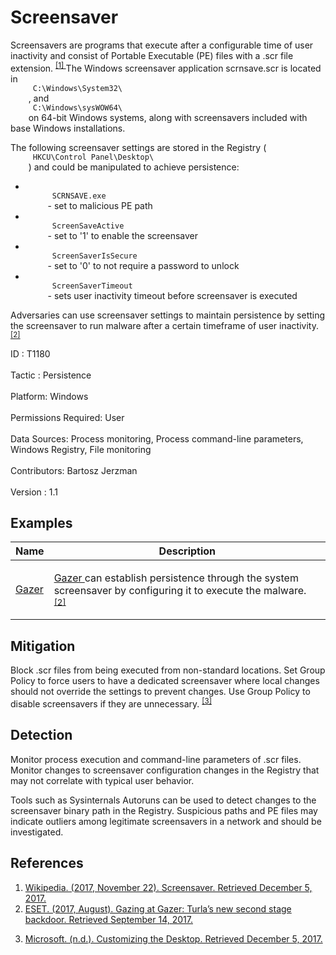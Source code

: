 <div class="container-fluid">
 <h1>
  Screensaver
 </h1>
 <div class="row">
  <div class="col-md-8 description-body">
   <p>
    Screensavers are programs that execute after a configurable time of user inactivity and consist of Portable Executable (PE) files with a .scr file extension.
    <span class="scite-citeref-number" data-reference="Wikipedia Screensaver" id="scite-ref-1-a">
     <sup>
      <a aria-describedby="qtip-0" data-hasqtip="0" href="https://en.wikipedia.org/wiki/Screensaver" target="_blank">
       [1]
      </a>
     </sup>
    </span>
    The Windows screensaver application scrnsave.scr is located in
    <code>
     C:\Windows\System32\
    </code>
    , and
    <code>
     C:\Windows\sysWOW64\
    </code>
    on 64-bit Windows systems, along with screensavers included with base Windows installations.
   </p>
   <p>
    The following screensaver settings are stored in the Registry (
    <code>
     HKCU\Control Panel\Desktop\
    </code>
    ) and could be manipulated to achieve persistence:
   </p>
   <ul>
    <li>
     <code>
      SCRNSAVE.exe
     </code>
     - set to malicious PE path
    </li>
    <li>
     <code>
      ScreenSaveActive
     </code>
     - set to '1' to enable the screensaver
    </li>
    <li>
     <code>
      ScreenSaverIsSecure
     </code>
     - set to '0' to not require a password to unlock
    </li>
    <li>
     <code>
      ScreenSaverTimeout
     </code>
     - sets user inactivity timeout before screensaver is executed
    </li>
   </ul>
   <p>
    Adversaries can use screensaver settings to maintain persistence by setting the screensaver to run malware after a certain timeframe of user inactivity.
    <span class="scite-citeref-number" data-reference="ESET Gazer Aug 2017" id="scite-ref-2-a">
     <sup>
      <a aria-describedby="qtip-1" data-hasqtip="1" href="https://www.welivesecurity.com/wp-content/uploads/2017/08/eset-gazer.pdf" target="_blank">
       [2]
      </a>
     </sup>
    </span>
   </p>
  </div>
  <div class="col-md-4">
   <div class="card">
    <div class="card-body">
     <div class="card-data">
      <span class="h5 card-title">
       ID
      </span>
      : T1180
      <br/>
      <br/>
     </div>
     <div class="card-data">
      <span class="h5 card-title">
      </span>
     </div>
     <div class="card-data">
      <span class="h5 card-title">
       Tactic
      </span>
      : Persistence
      <br/>
      <br/>
     </div>
     <div class="card-data">
      <span class="h5 card-title">
       Platform:
      </span>
      Windows
      <br/>
      <br/>
     </div>
     <div class="card-data">
      <span class="h5 card-title">
      </span>
     </div>
     <div class="card-data">
      <span class="h5 card-title">
       Permissions Required:
      </span>
      User
      <br/>
      <br/>
     </div>
     <div class="card-data">
      <span class="h5 card-title">
      </span>
     </div>
     <div class="card-data">
      <span class="h5 card-title">
       Data Sources:
      </span>
      Process monitoring, Process command-line parameters, Windows Registry, File monitoring
      <br/>
      <br/>
     </div>
     <div class="card-data">
      <span class="h5 card-title">
      </span>
     </div>
     <div class="card-data">
      <span class="h5 card-title">
      </span>
     </div>
     <div class="card-data">
      <span class="h5 card-title">
      </span>
     </div>
     <div class="card-data">
      <span class="h5 card-title">
      </span>
     </div>
     <div class="card-data">
      <span class="h5 card-title">
      </span>
     </div>
     <div class="card-data">
      <span class="h5 card-title">
      </span>
     </div>
     <div class="card-data">
      <span class="h5 card-title">
       Contributors:
      </span>
      Bartosz Jerzman
      <br/>
      <br/>
     </div>
     <div class="card-data">
      <span class="h5 card-title">
       Version
      </span>
      : 1.1
     </div>
    </div>
   </div>
  </div>
 </div>
 <h2 class="pt-3" id="examples">
  Examples
 </h2>
 <table class="table table-bordered table-light mt-2">
  <thead>
   <tr>
    <th scope="col">
     Name
    </th>
    <th scope="col">
     Description
    </th>
   </tr>
  </thead>
  <tbody class="bg-white">
   <tr>
    <td>
     <a href="https://attack.mitre.org/software/S0168">
      Gazer
     </a>
    </td>
    <td>
     <p>
      <a href="https://attack.mitre.org/software/S0168">
       Gazer
      </a>
      can establish persistence through the system screensaver by configuring it to execute the malware.
      <span class="scite-citeref-number" data-reference="ESET Gazer Aug 2017" id="scite-ref-2-a" onclick="scrollToRef('scite-2')">
       <sup>
        <a aria-describedby="qtip-1" data-hasqtip="1" href="https://www.welivesecurity.com/wp-content/uploads/2017/08/eset-gazer.pdf" target="_blank">
         [2]
        </a>
       </sup>
      </span>
     </p>
    </td>
   </tr>
  </tbody>
 </table>
 <h2 class="pt-3" id="mitigation">
  Mitigation
 </h2>
 <p>
  Block .scr files from being executed from non-standard locations. Set Group Policy to force users to have a dedicated screensaver where local changes should not override the settings to prevent changes. Use Group Policy to disable screensavers if they are unnecessary.
  <span class="scite-citeref-number" data-reference="TechNet Screensaver GP" id="scite-ref-3-a">
   <sup>
    <a aria-describedby="qtip-2" data-hasqtip="2" href="https://technet.microsoft.com/library/cc938799.aspx" target="_blank">
     [3]
    </a>
   </sup>
  </span>
 </p>
 <h2 class="pt-3" id="detection">
  Detection
 </h2>
 <p>
  Monitor process execution and command-line parameters of .scr files. Monitor changes to screensaver configuration changes in the Registry that may not correlate with typical user behavior.
 </p>
 <p>
  Tools such as Sysinternals Autoruns can be used to detect changes to the screensaver binary path in the Registry. Suspicious paths and PE files may indicate outliers among legitimate screensavers in a network and should be investigated.
 </p>
 <h2 class="pt-3" id="references">
  References
 </h2>
 <div class="row">
  <div class="col">
   <ol>
    <li>
     <span class="scite-citation" id="scite-1">
      <span class="scite-citation-text">
       <a class="external text" href="https://en.wikipedia.org/wiki/Screensaver" name="scite-1" rel="nofollow" target="_blank">
        Wikipedia. (2017, November 22). Screensaver. Retrieved December 5, 2017.
       </a>
      </span>
     </span>
    </li>
    <li>
     <span class="scite-citation" id="scite-2">
      <span class="scite-citation-text">
       <a class="external text" href="https://www.welivesecurity.com/wp-content/uploads/2017/08/eset-gazer.pdf" name="scite-2" rel="nofollow" target="_blank">
        ESET. (2017, August). Gazing at Gazer: Turla’s new second stage backdoor. Retrieved September 14, 2017.
       </a>
      </span>
     </span>
    </li>
   </ol>
  </div>
  <div class="col">
   <ol start="3.5">
    <li>
     <span class="scite-citation" id="scite-3">
      <span class="scite-citation-text">
       <a class="external text" href="https://technet.microsoft.com/library/cc938799.aspx" name="scite-3" rel="nofollow" target="_blank">
        Microsoft. (n.d.). Customizing the Desktop. Retrieved December 5, 2017.
       </a>
      </span>
     </span>
    </li>
   </ol>
  </div>
 </div>
</div>
